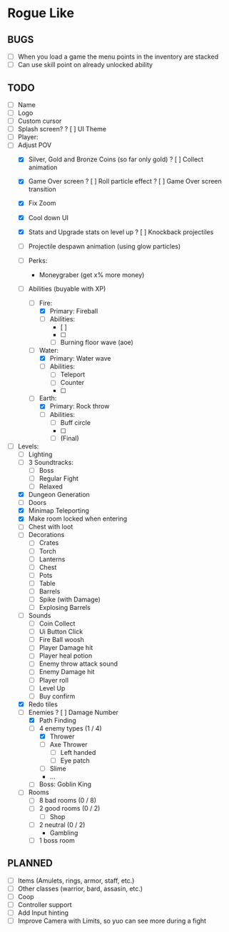 # Rogue Like
## BUGS
- [ ] When you load a game the menu points in the inventory are stacked
- [ ] Can use skill point on already unlocked ability

## TODO

- [ ] Name
- [ ] Logo
- [ ] Custom cursor
- [ ] Splash screen?
? [ ] UI Theme
- [ ] Player:
- [ ] Adjust POV
	- [x] Silver, Gold and Bronze Coins (so far only gold)
	? [ ] Collect animation
	- [x] Game Over screen
	? [ ] Roll particle effect
	? [ ] Game Over screen transition
	- [x] Fix Zoom
	- [x] Cool down UI
	- [x] Stats and Upgrade stats on level up
	? [ ] Knockback projectiles
	- [ ] Projectile despawn animation (using glow particles)
	- [ ] Perks:
		- Moneygraber (get x% more money)
		
	- [ ] Abilities (buyable with XP)
		- [ ] Fire:
			- [x] Primary: Fireball
			- [ ] Abilities:
				- [ ] 
				- [ ] 
				- [ ] Burning floor wave (aoe)
		- [ ] Water:
			- [x] Primary: Water wave
			- [ ] Abilities:
				- [ ] Teleport
				- [ ] Counter
				- [ ] 
		- [ ] Earth:
			- [x] Primary: Rock throw
			- [ ] Abilities:
				- [ ] Buff circle
				- [ ] 
				- [ ] (Final)
- [ ] Levels:
	- [ ] Lighting
	- [ ] 3 Soundtracks:
		- [ ] Boss
		- [ ] Regular Fight
		- [ ] Relaxed
	- [x] Dungeon Generation
	- [ ] Doors
	- [x] Minimap Teleporting
	- [x] Make room locked when entering
	- [ ] Chest with loot
	- [ ] Decorations
		- [ ] Crates
		- [ ] Torch
		- [ ] Lanterns
		- [ ] Chest
		- [ ] Pots
		- [ ] Table
		- [ ] Barrels
		- [ ] Spike (with Damage)
		- [ ] Explosing Barrels
	- [ ] Sounds
		- [ ] Coin Collect
		- [ ] Ui Button Click
		- [ ] Fire Ball woosh
		- [ ] Player Damage hit
		- [ ] Player heal potion
		- [ ] Enemy throw attack sound
		- [ ] Enemy Damage hit
		- [ ] Player roll
		- [ ] Level Up
		- [ ] Buy confirm
	- [x] Redo tiles
	- [ ] Enemies
		? [ ] Damage Number
		- [X] Path Finding
		- [ ] 4 enemy types (1 / 4)
			- [x] Thrower
			- [ ] Axe Thrower
				- [ ] Left handed
				- [ ] Eye patch
			- [ ] Slime
			- ...
		- [ ] Boss: Goblin King
	- [ ] Rooms
		- [ ] 8 bad rooms (0 / 8)
		- [ ] 2 good rooms (0 / 2)
			- [ ] Shop
		- [ ] 2 neutral (0 / 2)
			- Gambling
		- [ ] 1 boss room

## PLANNED

- [ ] Items (Amulets, rings, armor, staff, etc.)
- [ ] Other classes (warrior, bard, assasin, etc.)
- [ ] Coop
- [ ] Controller support
- [ ] Add Input hinting
- [ ] Improve Camera with Limits, so yuo can see more during a fight
